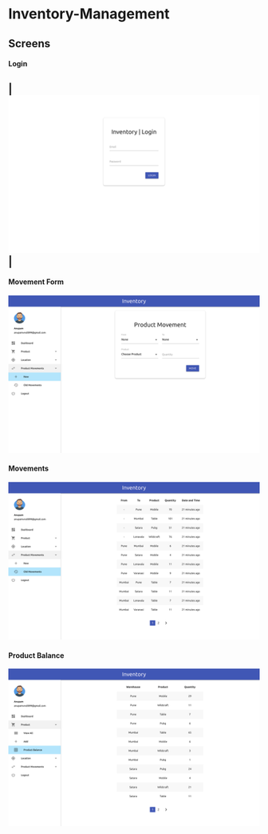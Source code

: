 # Inventory-Management

## Screens
#### Login

| ![Login](static/images/login.png) |
---

#### Movement Form
![makemovement](static/images/makemovement.png)

#### Movements
![movements](static/images/momements.png)

#### Product Balance
![productbalance](static/images/product_balance.png)
